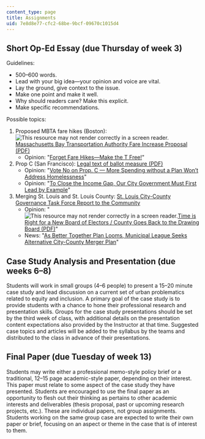 ```yaml
---
content_type: page
title: Assignments
uid: 7e8d8e77-cfc2-68be-9bcf-09670c1015d4
---
```


Short Op-Ed Essay (due Thursday of week 3)
------------------------------------------

Guidelines:

*   500–600 words.
*   Lead with your big idea—your opinion and voice are vital.
*   Lay the ground, give context to the issue.
*   Make one point and make it well.
*   Why should readers care? Make this explicit.
*   Make specific recommendations.

Possible topics:

1.  Proposed MBTA fare hikes (Boston): ![This resource may not render correctly in a screen reader.](/images/inacessible.gif)[Massachusetts Bay Transportation Authority Fare Increase Proposal (PDF)](https://cdn.mbta.com/sites/default/files/fmcb-meeting-docs/2019/01-january/2019-01-28-fmcb-fare-proposal-original.pdf)
    *   Opinion: "[Forget Fare Hikes—Make the T Free!](https://www.bostonglobe.com/opinion/2019/01/31/opinion-michelle-forget-fare-hikes-make-free/vJpKVu6Rft2C4Esi50mB5M/story.html)" 
2.  Prop C (San Francisco): [Legal text of ballot measure (PDF)](https://sfelections.sfgov.org/sites/default/files/Documents/candidates/Nov%202018/LT_C.pdf)
    *   Opinion: "[Vote No on Prop. C — More Spending without a Plan Won’t Address Homelessness](https://www.sfchronicle.com/opinion/openforum/article/Vote-no-on-Prop-C-Taxing-business-to-help-13257616.php)" 
    *   Opinion: "[To Close the Income Gap, Our City Government Must First Lead by Example](http://www.sfexaminer.com/close-income-gap-city-government-must-first-lead-example/)"
3.  Merging St. Louis and St. Louis County: [St. Louis City-County Governance Task Force Report to the Community](https://drive.google.com/file/d/1bOFQ3HTYUzQwEjJsl2y-3bqB8VyeY8j-/view) 
    *   Opinion: "![This resource may not render correctly in a screen reader.](/images/inacessible.gif)[Time is Right for a New Board of Electors / County Goes Back to the Drawing Board (PDF)](http://mediad.publicbroadcasting.net/p/kwmu/files/201901/post_dispatch_articles_from_hp______6.30.94-8.18.94.pdf)"
    *   News: "[As Better Together Plan Looms, Municipal League Seeks Alternative City-County Merger Plan](https://news.stlpublicradio.org/post/better-together-plan-looms-municipal-league-seeks-alternative-city-county-merger-plan#stream/0)"

Case Study Analysis and Presentation (due weeks 6–8)
----------------------------------------------------

Students will work in small groups (4–6 people) to present a 15–20 minute case study and lead discussion on a current set of urban problematics related to equity and inclusion. A primary goal of the case study is to provide students with a chance to hone their professional research and presentation skills. Groups for the case study presentations should be set by the third week of class, with additional details on the presentation content expectations also provided by the Instructor at that time. Suggested case topics and articles will be added to the syllabus by the teams and distributed to the class in advance of their presentations.

Final Paper (due Tuesday of week 13)
------------------------------------

Students may write either a professional memo-style policy brief or a traditional, 12–15 page academic-style paper, depending on their interest. This paper must relate to some aspect of the case study they have presented. Students are encouraged to use the final paper as an opportunity to flesh out their thinking as pertains to other academic interests and deliverables (thesis proposal, past or upcoming research projects, etc.). These are individual papers, not group assignments. Students working on the same group case are expected to write their own paper or brief, focusing on an aspect or theme in the case that is of interest to them.
